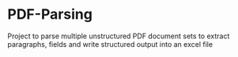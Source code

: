 # PDF-Parsing
Project to parse multiple unstructured PDF document sets to extract paragraphs, fields and write structured output into an excel file
